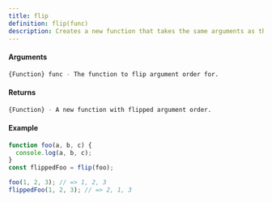 ```yaml
---
title: flip
definition: flip(func)
description: Creates a new function that takes the same arguments as the original function, but with the first and second arguments reversed.
---
```



#### Arguments


```bash
{Function} func - The function to flip argument order for.
```


#### Returns


```bash
{Function} - A new function with flipped argument order.
```


#### Example


```ts
function foo(a, b, c) {
  console.log(a, b, c);
}
const flippedFoo = flip(foo);

foo(1, 2, 3); // => 1, 2, 3
flippedFoo(1, 2, 3); // => 2, 1, 3
```